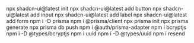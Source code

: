 npx shadcn-ui@latest init
npx shadcn-ui@latest add button
npx shadcn-ui@latest add input
npx shadcn-ui@latest add label
npx shadcn-ui@latest add form
npm i -D prisma
npm i @prisma/client
npx prisma init
npx prisma generate
npx prisma db push
npm i @auth/prisma-adapter
npm i bcryptjs
npm i -D @types/bcryptjs
npm i uuid
npm i -D @types/uuid
npm i resend